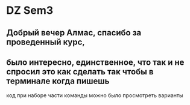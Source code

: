 # DZ Sem3

## Добрый вечер Алмас, спасибо за проведенный курс, 
## было интересно, единственное, что так и не спросил это как сделать так чтобы в терминале когда пишешь 
код при наборе части команды можно было просмотреть варианты 


